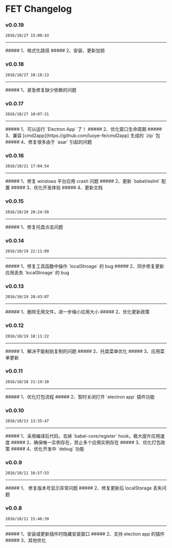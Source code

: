 # FET Changelog 

### v0.0.19  
`2016/10/27 15:00:43`  
<hr>  
##### 1、格式化路径
##### 2、安装、更新加锁  

### v0.0.18  
`2016/10/27 10:18:13`  
<hr>  
##### 1、紧急修复缺少依赖的问题  

### v0.0.17  
`2016/10/27 10:07:31`  
<hr>  
##### 1、可以运行 `Electron App` 了！
##### 2、优化窗口生命周期
##### 3、兼容 [cmd2app](https://github.com/luoye-fe/cmd2app) 生成的 `zip` 包
##### 4、修复很多由于 `asar` 引起的问题  

### v0.0.16  
`2016/10/21 17:04:54`  
<hr>  
##### 1、修复 windows 平台应用 crash 问题
##### 2、更新 `babel/eslint` 配置
##### 3、优化开发体验
##### 4、更新文档  

### v0.0.15  
`2016/10/20 20:24:50`  
<hr>  
##### 1、修复托盘点击问题  

### v0.0.14  
`2016/10/19 22:11:09`  
<hr>  
##### 1、修复工具函数中操作 `localStroage` 的 bug
##### 2、同步修复更新应用丢失 `localStroage` 的 bug  

### v0.0.13  
`2016/10/19 20:43:07`  
<hr>  
##### 1、删除无用文件，进一步缩小应用大小
##### 2、优化更新政策  

### v0.0.12  
`2016/10/19 18:11:22`  
<hr>  
##### 1、解决不能粘贴复制的问题
##### 2、托盘菜单优化
##### 3、应用菜单更新  

### v0.0.11  
`2016/10/18 21:19:10`  
<hr>  
##### 1、优化打包流程
##### 2、暂时关闭打开 `electron app` 插件功能  

### v0.0.10  
`2016/10/13 13:35:47`  
<hr>  
##### 1、采用编译后代码，去掉 `babel-core/register` hook，极大提升应用速度
##### 2、确保唯一实例存在，禁止多个应用实例存在
##### 3、优化打包政策
##### 4、优化开发中 `debug` 功能  

### v0.0.9  
`2016/10/11 16:57:53`  
<hr>  
##### 1、 修复版本号显示异常问题
##### 2、修复更新后 localStorage 丢失问题  

### v0.0.8  
`2016/10/11 15:46:39`  
<hr>  
##### 1、安装或更新插件时隐藏安装窗口
##### 2、支持 election app 的插件
##### 3、其他优化  

